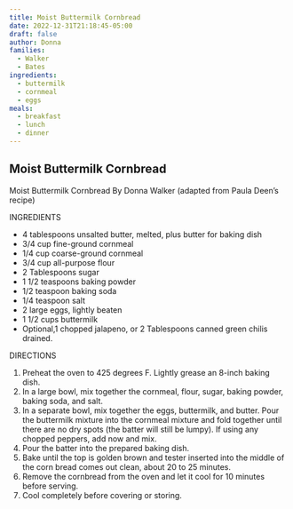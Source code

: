 ```yaml
---
title: Moist Buttermilk Cornbread
date: 2022-12-31T21:18:45-05:00
draft: false
author: Donna
families:
  - Walker
  - Bates
ingredients:
  - buttermilk
  - cornmeal
  - eggs
meals:
  - breakfast
  - lunch
  - dinner
---
```


Moist Buttermilk Cornbread
-------------------------
Moist Buttermilk Cornbread
By Donna Walker (adapted from Paula Deen’s recipe)

INGREDIENTS
- 4 tablespoons unsalted butter, melted, plus butter for baking dish
- 3/4 cup fine-ground cornmeal
- 1/4 cup coarse-ground cornmeal 
- 3/4 cup all-purpose flour
- 2 Tablespoons sugar
- 1 1/2 teaspoons baking powder
- 1/2 teaspoon baking soda
- 1/4 teaspoon salt
- 2 large eggs, lightly beaten
- 1 1/2 cups buttermilk
- Optional,1 chopped jalapeno, or 2 Tablespoons canned green chilis drained.

DIRECTIONS
1. Preheat the oven to 425 degrees F. Lightly grease an 8-inch baking dish.
2. In a large bowl, mix together the cornmeal, flour, sugar, baking powder, baking soda, and salt.
3. In a separate bowl, mix together the eggs, buttermilk, and butter. Pour the buttermilk mixture into the cornmeal mixture and fold together until there are no dry spots (the batter will still be lumpy). If using any chopped peppers, add now and mix.
4. Pour the batter into the prepared baking dish.
5. Bake until the top is golden brown and tester inserted into the middle of the corn bread comes out clean, about 20 to 25 minutes.
6. Remove the cornbread from the oven and let it cool for 10 minutes before serving.
7. Cool completely before covering or storing.